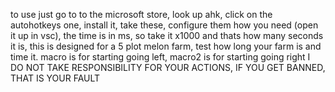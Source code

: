 to use just go to to the microsoft store, look up ahk, click on the autohotkeys one, install it, take these, configure them how you need (open it up in vsc), the time is in ms, so take it x1000 and thats how many seconds it is, this is designed for a 5 plot melon farm, test how long your farm is and time it. macro is for starting going left, macro2 is for starting going right
I DO NOT TAKE RESPONSIBILITY FOR YOUR ACTIONS, IF YOU GET BANNED, THAT IS YOUR FAULT
